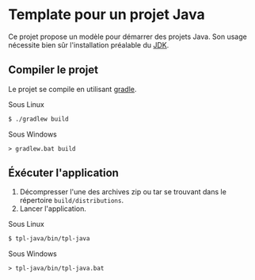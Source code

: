 # Template pour un projet Java
Ce projet propose un modèle pour démarrer des projets Java.
Son usage nécessite bien sûr l'installation préalable du [JDK](http://www.oracle.com/technetwork/java/javase/downloads/index.html).

## Compiler le projet
Le projet se compile en utilisant [gradle](https://gradle.org/).

Sous Linux
```bash
$ ./gradlew build
```

Sous Windows
```
> gradlew.bat build
```

## Éxécuter l'application
1. Décompresser l'une des archives zip ou tar se trouvant dans le répertoire ``build/distributions``.
1. Lancer l'application.

Sous Linux
```bash
$ tpl-java/bin/tpl-java
```

Sous Windows
```
> tpl-java/bin/tpl-java.bat
```
